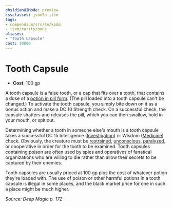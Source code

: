 ```yaml
---
obsidianUIMode: preview
cssclasses: json5e-item
tags:
- compendium/src/5e/kpdm
- item/rarity/none
aliases: 
- "Tooth Capsule"
cost: 10000
---
```

# Tooth Capsule

- **Cost**: 100 gp

A tooth capsule is a false tooth, or a cap that fits over a tooth, that contains a dose of a [potion in pill form](compendium/items/potion-pill-form-kpdm.md). (The pill loaded into a tooth capsule can't be changed.) To activate the tooth capsule, you simply bite down on it as a bonus action and make a DC 10 Strength check. On a successful check, the capsule shatters and releases the pill, which you can then swallow, hold in your mouth, or spit out.

Determining whether a tooth in someone else's mouth is a tooth capsule takes a successful DC 15 Intelligence ([Investigation](/compendium/rules/skills.md#Investigation)) or Wisdom ([Medicine](/compendium/rules/skills.md#Medicine)) check. Obviously, the creature must be [restrained](/compendium/rules/conditions.md#Restrained), [unconscious](/compendium/rules/conditions.md#Unconscious), [paralyzed](/compendium/rules/conditions.md#Paralyzed), or cooperative in order for the tooth to be examined. Tooth capsules containing poison are often used by spies and operatives of fanatical organizations who are willing to die rather than allow their secrets to be captured by their enemies.

Tooth capsules are usually priced at 100 gp plus the cost of whatever potion they're loaded with. The use of poison or other harmful potions in a tooth capsule is illegal in some places, and the black market price for one in such a place might be much higher.

*Source: Deep Magic p. 172*